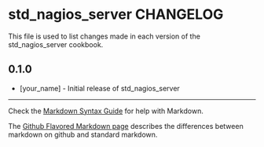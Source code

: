 # std_nagios_server CHANGELOG

This file is used to list changes made in each version of the std_nagios_server cookbook.

## 0.1.0
- [your_name] - Initial release of std_nagios_server

- - -
Check the [Markdown Syntax Guide](http://daringfireball.net/projects/markdown/syntax) for help with Markdown.

The [Github Flavored Markdown page](http://github.github.com/github-flavored-markdown/) describes the differences between markdown on github and standard markdown.
